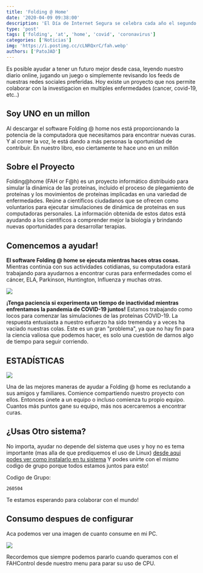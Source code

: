 ```yaml
---
title: 'Folding @ Home'
date: '2020-04-09 09:38:00'
description: 'El Día de Internet Segura se celebra cada año el segundo martes del mes de febrero. Este año es el 11 de febrero cuando lo conmemoramos y queremos celebrarlo con vosotros.'
type: 'post'
tags: ['folding', 'at', 'home', 'covid', 'coronavirus']
categories: ['Noticias']
img: 'https://i.postimg.cc/cLNRQxrC/fah.webp'
authors: ['PatoJAD']
---
```


Es posible ayudar a tener un futuro mejor desde casa, leyendo nuestro diario online, jugando un juego o simplemente revisando los feeds de nuestras redes sociales preferidas. Hoy existe un proyecto que nos permite colaborar con la investigacion en multiples enfermedades (cancer, covid-19, etc..)

## Soy UNO en un millon

Al descargar el software Folding @ home nos está proporcionando la potencia de la computadora que necesitamos para encontrar nuevas curas. Y al correr la voz, le está dando a más personas la oportunidad de contribuir. En nuestro libro, eso ciertamente te hace uno en un millón

## Sobre el Proyecto

Folding@home (FAH or F@h) es un proyecto informático distribuido para simular la dinámica de las proteínas, incluido el proceso de plegamiento de proteínas y los movimientos de proteínas implicadas en una variedad de enfermedades. Reúne a científicos ciudadanos que se ofrecen como voluntarios para ejecutar simulaciones de dinámica de proteínas en sus computadoras personales. La información obtenida de estos datos está ayudando a los científicos a comprender mejor la biología y brindando nuevas oportunidades para desarrollar terapias.

## Comencemos a ayudar!

**El software Folding @ home se ejecuta mientras haces otras cosas.** Mientras continúa con sus actividades cotidianas, su computadora estará trabajando para ayudarnos a encontrar curas para enfermedades como el cáncer, ELA, Parkinson, Huntington, Influenza y muchas otras.

![](https://www.echosciences-grenoble.fr/uploads/article/image/attachment/1005446576/xl_foldingathome_0780043801666020.jpg)

**¡Tenga paciencia si experimenta un tiempo de inactividad mientras enfrentamos la pandemia de COVID-19 juntos!** Estamos trabajando como locos para comenzar las simulaciones de las proteínas COVID-19. La respuesta entusiasta a nuestro esfuerzo ha sido tremenda y a veces ha vaciado nuestras colas. Este es un gran "problema", ya que no hay fin para la ciencia valiosa que podemos hacer, es solo una cuestión de darnos algo de tiempo para seguir corriendo.

## ESTADÍSTICAS

![](https://foldingathome.org/wp-content/uploads/2016/09/Pande-Lab_Stanford-University_Foldingathome-1-1.jpg)

Una de las mejores maneras de ayudar a Folding @ home es reclutando a sus amigos y familiares. Comience compartiendo nuestro proyecto con ellos. Entonces únete a un equipo o incluso comienza tu propio equipo. Cuantos más puntos gane su equipo, más nos acercaremos a encontrar curas.

## ¿Usas Otro sistema?

No importa, ayudar no depende del sistema que uses y hoy no es tema importante (mas alla de que prediquemos el uso de Linux) [desde aqui podes ver como instalarlo en tu sistema](https://foldingathome.org/start-folding/) Y podes unirte con el mismo codigo de grupo porque todos estamos juntos para esto!

Codigo de Grupo:

    260504

Te estamos esperando para colaborar con el mundo!

## Consumo despues de configurar

Aca podemos ver una imagen de cuanto consume en mi PC.

![](https://i.postimg.cc/85Nd2q7x/Deepin-Screenshot-Seleccionar-rea-20200409092902.png)

Recordemos que siempre podemos pararlo cuando queramos con el FAHControl desde nuestro menu para parar su uso de CPU.
